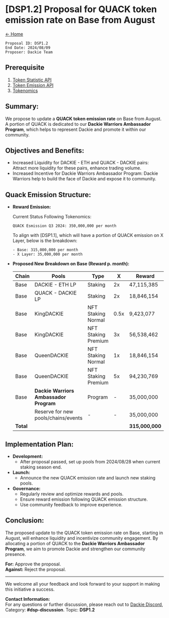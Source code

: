 # [DSP1.2] Proposal for QUACK token emission rate on Base from August

[← Home](../README.md)

```
Proposal ID: DSP1.2  
End Date: 2024/08/09
Proposer: Dackie Team
```

## Prerequisite

1. [Token Statistic API](https://analytics-api.dackieswap.xyz/api/dackie-statistics)
2. [Token Emission API](https://analytics-api.dackieswap.xyz/api/dackie-emission)
3. [Tokenomics](https://docs.dackieswap.xyz/dackie-and-quack/tokenomics/quack-tokenomics)

## Summary:

We propose to update a **QUACK token emission rate** on Base from August.
A portion of QUACK is dedicated to our **Dackie Warriors Ambassador Program**, which helps to represent Dackie and
promote it within our community.

## Objectives and Benefits:

* Increased Liquidity for DACKIE - ETH and QUACK - DACKIE pairs: Attract more liquidity for these pairs, enhance trading
  volume.
* Increased Incentive for Dackie Warriors Ambassador Program: Dackie Warriors help to build the face of Dackie and
  expose it to community.

## Quack Emission Structure:

* **Reward Emission:**

  Current Status Following Tokenomics:
  ```
  QUACK Esmission Q3 2024: 350,000,000 per month
  ```

  To align with [DSP1.1], which will have a portion of QUACK emission on X Layer, below is the breakdown:
  ```
  - Base: 315,000,000 per month
  - X Layer: 35,000,000 per month
  ```

* **Proposed New Breakdown on Base (Reward  p. month):**

  | Chain     | Pools                                  | Type                | X    | Reward |
    |-----------|----------------------------------------|---------------------|------|-----------------|
  | Base      | DACKIE - ETH LP                        | Staking             | 2x   | 47,115,385      |
  | Base      | QUACK - DACKIE LP                      | Staking             | 2x   | 18,846,154      |
  | Base      | KingDACKIE                             | NFT Staking Normal  | 0.5x | 9,423,077       |
  | Base      | KingDACKIE                             | NFT Staking Premium | 3x   | 56,538,462      |
  | Base      | QueenDACKIE                            | NFT Staking Normal  | 1x   | 18,846,154      |
  | Base      | QueenDACKIE                            | NFT Staking Premium | 5x   | 94,230,769      |
  | Base      | **Dackie Warriors Ambassador Program** | Program             | -    | 35,000,000      |
  |           | Reserve for new pools/chains/events    | -                   | -    | 35,000,000      |
  | **Total** |                                        |                     |      | **315,000,000** |

## Implementation Plan:

* **Development:**
  * After proposal passed, set up pools from 2024/08/28 when current staking season end.
* **Launch:**
  * Announce the new QUACK emission rate and launch new staking pools.
* **Governance:**
  * Regularly review and optimize rewards and pools.
  * Ensure reward emission following QUACK emission structure.
  * Use community feedback to improve experience.

## Conclusion:

The proposed update to the QUACK token emission rate on Base, starting in August, will enhance liquidity and incentivize
community engagement. By allocating a portion of QUACK to the **Dackie Warriors Ambassador Program**, we aim to promote
Dackie and strengthen our community presence.

**For:** Approve the proposal.  
**Against:** Reject the proposal.

---
We welcome all your feedback and look forward to your support in making this initiative a success.

**Contact Information:**  
For any questions or further discussion, please reach out to [Dackie Discord](https://discord.gg/dackieofficial),
Category: **#dsp-discussion**. Topic: **DSP1.2**
